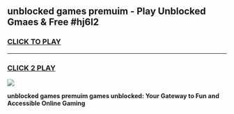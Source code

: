 
## unblocked games premuim - Play Unblocked Gmaes & Free #hj6l2
<h3>
<a href="https://premium.freeplayer.one?title=unblocked_games_premuim&ref=03M">CLICK TO PLAY</a></h3>
<hr>

<h3>
<a href="https://premium.freeplayer.one?title=unblocked_games_premuim&ref=03M">CLICK 2 PLAY</a>
  
</h3>

<a href="https://premium.freeplayer.one?title=unblocked_games_premuim&ref=03M"><img src="https://clearcache.store/games.png"></a>


**unblocked games premuim games unblocked: Your Gateway to Fun and Accessible Online Gaming**
